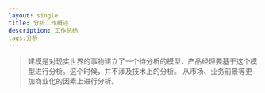 ```yaml
---
layout: single
title: 分析工作概述
description: 工作总结
tags:分析 
---
```


>建模是对现实世界的事物建立了一个待分析的模型，产品经理要基于这个模型进行分析。这个时候，并不涉及技术上的分析。
从市场、业务前景等更加商业化的因素上进行分析。

